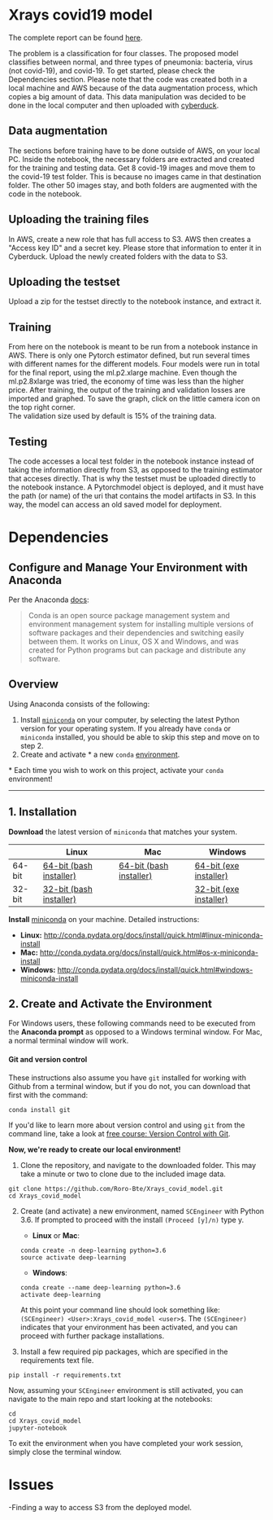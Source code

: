 # Xrays covid19 model
The complete report can be found [here](https://github.com/Roro-Bte/Xrays_covid_model/blob/master/Machine%20Learning%20Capstone%20Project.docx).


The problem is a classification for four classes.  The proposed model classifies between normal, and three types of pneumonia: bacteria, virus (not covid-19), and covid-19.
To get started, please check the Dependencies section. Please note that the code was created both in a local machine and AWS because of the data augmentation process, which copies a big amount of data. This data manipulation was decided to be done in the local computer and then uploaded with [cyberduck](https://cyberduck.io/download/).

## Data augmentation
The sections before training have to be done outside of AWS, on your local PC. 
Inside the notebook, the necessary folders are extracted and created for the training and testing data. Get 8 covid-19 images and move them to the covid-19 test folder. This is because no images came in that destination folder. The other 50 images stay, and both folders are augmented with the code in the notebook.  

## Uploading the training files
In AWS, create a new role that has full access to S3. AWS then creates a "Access key ID" and a secret key. Please store that information to enter it in Cyberduck.
Upload the newly created folders with the data to S3. 

## Uploading the testset
Upload a zip for the testset directly to the notebook instance, and extract it. 

## Training
From here on the notebook is meant to be run from a notebook instance in AWS. There is only one Pytorch estimator defined, but run several times with different names for the different models. Four models were run in total for the final report, using the ml.p2.xlarge machine. Even though the ml.p2.8xlarge was tried, the economy of time was less than the higher price. 
After training, the output of the training and validation losses are imported and graphed. To save the graph, click on the little camera icon on the top right corner.  
The validation size used by default is 15% of the training data. 

## Testing
The code accesses a local test folder in the notebook instance instead of taking the information directly from S3, as opposed to the training estimator that acceses directly. That is why the testset must be uploaded directly to the notebook instance.
A Pytorchmodel object is deployed, and it must have the path (or name) of the uri that contains the model artifacts in S3. In this way, the model can access an old saved model for deployment. 




# Dependencies

## Configure and Manage Your Environment with Anaconda

Per the Anaconda [docs](http://conda.pydata.org/docs):

> Conda is an open source package management system and environment management system 
for installing multiple versions of software packages and their dependencies and 
switching easily between them. It works on Linux, OS X and Windows, and was created 
for Python programs but can package and distribute any software.

## Overview
Using Anaconda consists of the following:

1. Install [`miniconda`](http://conda.pydata.org/miniconda.html) on your computer, by selecting the latest Python version for your operating system. If you already have `conda` or `miniconda` installed, you should be able to skip this step and move on to step 2.
2. Create and activate * a new `conda` [environment](http://conda.pydata.org/docs/using/envs.html).

\* Each time you wish to work on this project, activate your `conda` environment!

---

## 1. Installation

**Download** the latest version of `miniconda` that matches your system.

|        | Linux | Mac | Windows | 
|--------|-------|-----|---------|
| 64-bit | [64-bit (bash installer)][lin64] | [64-bit (bash installer)][mac64] | [64-bit (exe installer)][win64]
| 32-bit | [32-bit (bash installer)][lin32] |  | [32-bit (exe installer)][win32]

[win64]: https://repo.continuum.io/miniconda/Miniconda3-latest-Windows-x86_64.exe
[win32]: https://repo.continuum.io/miniconda/Miniconda3-latest-Windows-x86.exe
[mac64]: https://repo.continuum.io/miniconda/Miniconda3-latest-MacOSX-x86_64.sh
[lin64]: https://repo.continuum.io/miniconda/Miniconda3-latest-Linux-x86_64.sh
[lin32]: https://repo.continuum.io/miniconda/Miniconda3-latest-Linux-x86.sh

**Install** [miniconda](http://conda.pydata.org/miniconda.html) on your machine. Detailed instructions:

- **Linux:** http://conda.pydata.org/docs/install/quick.html#linux-miniconda-install
- **Mac:** http://conda.pydata.org/docs/install/quick.html#os-x-miniconda-install
- **Windows:** http://conda.pydata.org/docs/install/quick.html#windows-miniconda-install

## 2. Create and Activate the Environment

For Windows users, these following commands need to be executed from the **Anaconda prompt** as opposed to a Windows terminal window. For Mac, a normal terminal window will work. 

#### Git and version control
These instructions also assume you have `git` installed for working with Github from a terminal window, but if you do not, you can download that first with the command:
```
conda install git
```

If you'd like to learn more about version control and using `git` from the command line, take a look at [free course: Version Control with Git](https://www.udacity.com/course/version-control-with-git--ud123).

**Now, we're ready to create our local environment!**

1. Clone the repository, and navigate to the downloaded folder. This may take a minute or two to clone due to the included image data.
```
git clone https://github.com/Roro-Bte/Xrays_covid_model.git
cd Xrays_covid_model
```

2. Create (and activate) a new environment, named `SCEngineer` with Python 3.6. If prompted to proceed with the install `(Proceed [y]/n)` type y.

	- __Linux__ or __Mac__: 
	```
	conda create -n deep-learning python=3.6
	source activate deep-learning
	```
	- __Windows__: 
	```
	conda create --name deep-learning python=3.6
	activate deep-learning
	```
	
	At this point your command line should look something like: `(SCEngineer) <User>:Xrays_covid_model <user>$`. The `(SCEngineer)` indicates that your environment has been activated, and you can proceed with further package installations.

3. Install a few required pip packages, which are specified in the requirements text file.
```
pip install -r requirements.txt
```

Now, assuming your `SCEngineer` environment is still activated, you can navigate to the main repo and start looking at the notebooks:

```
cd
cd Xrays_covid_model
jupyter-notebook
```

To exit the environment when you have completed your work session, simply close the terminal window.


# Issues
-Finding a way to access S3 from the deployed model.
